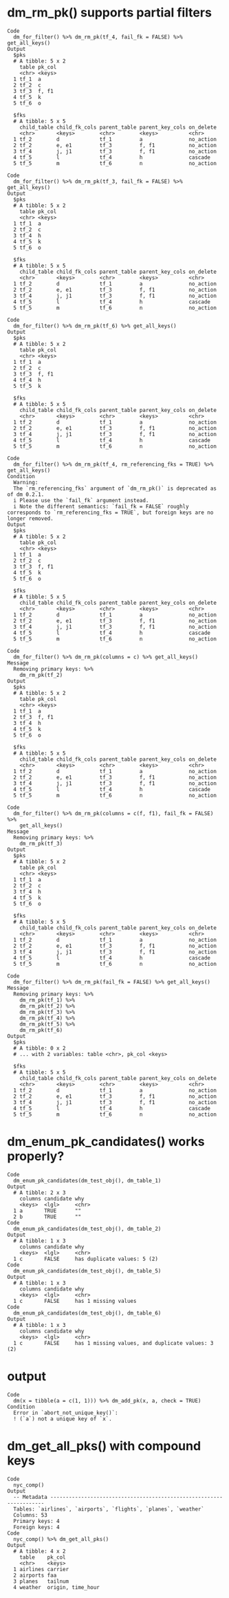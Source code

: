# dm_rm_pk() supports partial filters

    Code
      dm_for_filter() %>% dm_rm_pk(tf_4, fail_fk = FALSE) %>% get_all_keys()
    Output
      $pks
      # A tibble: 5 x 2
        table pk_col
        <chr> <keys>
      1 tf_1  a     
      2 tf_2  c     
      3 tf_3  f, f1 
      4 tf_5  k     
      5 tf_6  o     
      
      $fks
      # A tibble: 5 x 5
        child_table child_fk_cols parent_table parent_key_cols on_delete
        <chr>       <keys>        <chr>        <keys>          <chr>    
      1 tf_2        d             tf_1         a               no_action
      2 tf_2        e, e1         tf_3         f, f1           no_action
      3 tf_4        j, j1         tf_3         f, f1           no_action
      4 tf_5        l             tf_4         h               cascade  
      5 tf_5        m             tf_6         n               no_action
      
    Code
      dm_for_filter() %>% dm_rm_pk(tf_3, fail_fk = FALSE) %>% get_all_keys()
    Output
      $pks
      # A tibble: 5 x 2
        table pk_col
        <chr> <keys>
      1 tf_1  a     
      2 tf_2  c     
      3 tf_4  h     
      4 tf_5  k     
      5 tf_6  o     
      
      $fks
      # A tibble: 5 x 5
        child_table child_fk_cols parent_table parent_key_cols on_delete
        <chr>       <keys>        <chr>        <keys>          <chr>    
      1 tf_2        d             tf_1         a               no_action
      2 tf_2        e, e1         tf_3         f, f1           no_action
      3 tf_4        j, j1         tf_3         f, f1           no_action
      4 tf_5        l             tf_4         h               cascade  
      5 tf_5        m             tf_6         n               no_action
      
    Code
      dm_for_filter() %>% dm_rm_pk(tf_6) %>% get_all_keys()
    Output
      $pks
      # A tibble: 5 x 2
        table pk_col
        <chr> <keys>
      1 tf_1  a     
      2 tf_2  c     
      3 tf_3  f, f1 
      4 tf_4  h     
      5 tf_5  k     
      
      $fks
      # A tibble: 5 x 5
        child_table child_fk_cols parent_table parent_key_cols on_delete
        <chr>       <keys>        <chr>        <keys>          <chr>    
      1 tf_2        d             tf_1         a               no_action
      2 tf_2        e, e1         tf_3         f, f1           no_action
      3 tf_4        j, j1         tf_3         f, f1           no_action
      4 tf_5        l             tf_4         h               cascade  
      5 tf_5        m             tf_6         n               no_action
      
    Code
      dm_for_filter() %>% dm_rm_pk(tf_4, rm_referencing_fks = TRUE) %>% get_all_keys()
    Condition
      Warning:
      The `rm_referencing_fks` argument of `dm_rm_pk()` is deprecated as of dm 0.2.1.
      i Please use the `fail_fk` argument instead.
      i Note the different semantics: `fail_fk = FALSE` roughly corresponds to `rm_referencing_fks = TRUE`, but foreign keys are no longer removed.
    Output
      $pks
      # A tibble: 5 x 2
        table pk_col
        <chr> <keys>
      1 tf_1  a     
      2 tf_2  c     
      3 tf_3  f, f1 
      4 tf_5  k     
      5 tf_6  o     
      
      $fks
      # A tibble: 5 x 5
        child_table child_fk_cols parent_table parent_key_cols on_delete
        <chr>       <keys>        <chr>        <keys>          <chr>    
      1 tf_2        d             tf_1         a               no_action
      2 tf_2        e, e1         tf_3         f, f1           no_action
      3 tf_4        j, j1         tf_3         f, f1           no_action
      4 tf_5        l             tf_4         h               cascade  
      5 tf_5        m             tf_6         n               no_action
      
    Code
      dm_for_filter() %>% dm_rm_pk(columns = c) %>% get_all_keys()
    Message
      Removing primary keys: %>%
        dm_rm_pk(tf_2)
    Output
      $pks
      # A tibble: 5 x 2
        table pk_col
        <chr> <keys>
      1 tf_1  a     
      2 tf_3  f, f1 
      3 tf_4  h     
      4 tf_5  k     
      5 tf_6  o     
      
      $fks
      # A tibble: 5 x 5
        child_table child_fk_cols parent_table parent_key_cols on_delete
        <chr>       <keys>        <chr>        <keys>          <chr>    
      1 tf_2        d             tf_1         a               no_action
      2 tf_2        e, e1         tf_3         f, f1           no_action
      3 tf_4        j, j1         tf_3         f, f1           no_action
      4 tf_5        l             tf_4         h               cascade  
      5 tf_5        m             tf_6         n               no_action
      
    Code
      dm_for_filter() %>% dm_rm_pk(columns = c(f, f1), fail_fk = FALSE) %>%
        get_all_keys()
    Message
      Removing primary keys: %>%
        dm_rm_pk(tf_3)
    Output
      $pks
      # A tibble: 5 x 2
        table pk_col
        <chr> <keys>
      1 tf_1  a     
      2 tf_2  c     
      3 tf_4  h     
      4 tf_5  k     
      5 tf_6  o     
      
      $fks
      # A tibble: 5 x 5
        child_table child_fk_cols parent_table parent_key_cols on_delete
        <chr>       <keys>        <chr>        <keys>          <chr>    
      1 tf_2        d             tf_1         a               no_action
      2 tf_2        e, e1         tf_3         f, f1           no_action
      3 tf_4        j, j1         tf_3         f, f1           no_action
      4 tf_5        l             tf_4         h               cascade  
      5 tf_5        m             tf_6         n               no_action
      
    Code
      dm_for_filter() %>% dm_rm_pk(fail_fk = FALSE) %>% get_all_keys()
    Message
      Removing primary keys: %>%
        dm_rm_pk(tf_1) %>%
        dm_rm_pk(tf_2) %>%
        dm_rm_pk(tf_3) %>%
        dm_rm_pk(tf_4) %>%
        dm_rm_pk(tf_5) %>%
        dm_rm_pk(tf_6)
    Output
      $pks
      # A tibble: 0 x 2
      # ... with 2 variables: table <chr>, pk_col <keys>
      
      $fks
      # A tibble: 5 x 5
        child_table child_fk_cols parent_table parent_key_cols on_delete
        <chr>       <keys>        <chr>        <keys>          <chr>    
      1 tf_2        d             tf_1         a               no_action
      2 tf_2        e, e1         tf_3         f, f1           no_action
      3 tf_4        j, j1         tf_3         f, f1           no_action
      4 tf_5        l             tf_4         h               cascade  
      5 tf_5        m             tf_6         n               no_action
      

# dm_enum_pk_candidates() works properly?

    Code
      dm_enum_pk_candidates(dm_test_obj(), dm_table_1)
    Output
      # A tibble: 2 x 3
        columns candidate why  
        <keys>  <lgl>     <chr>
      1 a       TRUE      ""   
      2 b       TRUE      ""   
    Code
      dm_enum_pk_candidates(dm_test_obj(), dm_table_2)
    Output
      # A tibble: 1 x 3
        columns candidate why                        
        <keys>  <lgl>     <chr>                      
      1 c       FALSE     has duplicate values: 5 (2)
    Code
      dm_enum_pk_candidates(dm_test_obj(), dm_table_5)
    Output
      # A tibble: 1 x 3
        columns candidate why                 
        <keys>  <lgl>     <chr>               
      1 c       FALSE     has 1 missing values
    Code
      dm_enum_pk_candidates(dm_test_obj(), dm_table_6)
    Output
      # A tibble: 1 x 3
        columns candidate why                                              
        <keys>  <lgl>     <chr>                                            
      1 c       FALSE     has 1 missing values, and duplicate values: 3 (2)

# output

    Code
      dm(x = tibble(a = c(1, 1))) %>% dm_add_pk(x, a, check = TRUE)
    Condition
      Error in `abort_not_unique_key()`:
      ! (`a`) not a unique key of `x`.

# dm_get_all_pks() with compound keys

    Code
      nyc_comp()
    Output
      -- Metadata --------------------------------------------------------------------
      Tables: `airlines`, `airports`, `flights`, `planes`, `weather`
      Columns: 53
      Primary keys: 4
      Foreign keys: 4
    Code
      nyc_comp() %>% dm_get_all_pks()
    Output
      # A tibble: 4 x 2
        table    pk_col           
        <chr>    <keys>           
      1 airlines carrier          
      2 airports faa              
      3 planes   tailnum          
      4 weather  origin, time_hour

